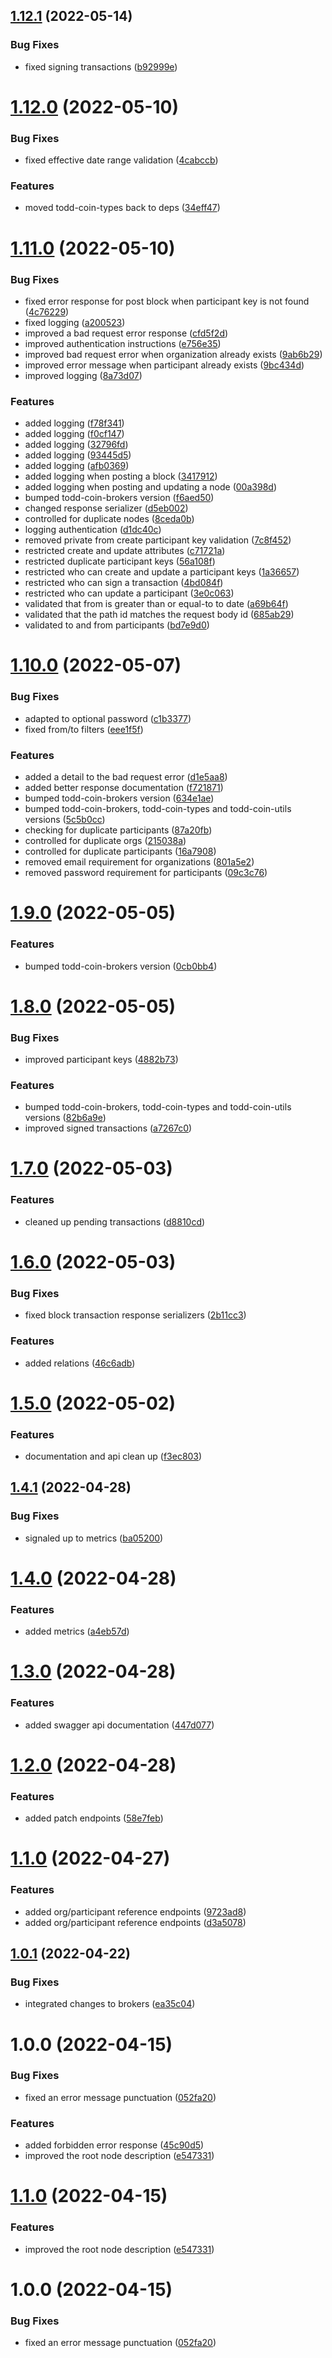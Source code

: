 ## [1.12.1](https://github.com/xilution/todd-coin-api/compare/v1.12.0...v1.12.1) (2022-05-14)


### Bug Fixes

* fixed signing transactions ([b92999e](https://github.com/xilution/todd-coin-api/commit/b92999ef6788d351a5a102351d005816db877755))

# [1.12.0](https://github.com/xilution/todd-coin-api/compare/v1.11.0...v1.12.0) (2022-05-10)


### Bug Fixes

* fixed effective date range validation ([4cabccb](https://github.com/xilution/todd-coin-api/commit/4cabccb6850ed7bde5cfa6166c83d7c1c9190c1e))


### Features

* moved todd-coin-types back to deps ([34eff47](https://github.com/xilution/todd-coin-api/commit/34eff476810107709b4d4d181c34de516b2016b3))

# [1.11.0](https://github.com/xilution/todd-coin-api/compare/v1.10.0...v1.11.0) (2022-05-10)


### Bug Fixes

* fixed error response for post block when participant key is not found ([4c76229](https://github.com/xilution/todd-coin-api/commit/4c762299582855f8920eb0d4f36d5220450f17cf))
* fixed logging ([a200523](https://github.com/xilution/todd-coin-api/commit/a200523977cbecdfe2bb8278cf5d42eb7aef6617))
* improved a bad request error response ([cfd5f2d](https://github.com/xilution/todd-coin-api/commit/cfd5f2d7eba21a9ba574fc7c51f7a0c4543a16bd))
* improved authentication instructions ([e756e35](https://github.com/xilution/todd-coin-api/commit/e756e35eeb3666d0d3c50f71facdb58d626be624))
* improved bad request error when organization already exists ([9ab6b29](https://github.com/xilution/todd-coin-api/commit/9ab6b2927785e8f3711a2b85a711a349b31eba55))
* improved error message when participant already exists ([9bc434d](https://github.com/xilution/todd-coin-api/commit/9bc434dc842173fe97a4ac39733ce682abecaa60))
* improved logging ([8a73d07](https://github.com/xilution/todd-coin-api/commit/8a73d079e7a69b380daf1447a867d9a690a068d9))


### Features

* added logging ([f78f341](https://github.com/xilution/todd-coin-api/commit/f78f34116814fd0b34c572d2f43cfe425516e4ea))
* added logging ([f0cf147](https://github.com/xilution/todd-coin-api/commit/f0cf1476261f7c0af7053329bb49103acbc82320))
* added logging ([32796fd](https://github.com/xilution/todd-coin-api/commit/32796fd6da02f46a5acacdf9fdc19715ae45de55))
* added logging ([93445d5](https://github.com/xilution/todd-coin-api/commit/93445d52aaa98f18b5259080e7610c511c9484a3))
* added logging ([afb0369](https://github.com/xilution/todd-coin-api/commit/afb0369d44d2046ccf2339d0b67c741fc1893ece))
* added logging when posting a block ([3417912](https://github.com/xilution/todd-coin-api/commit/3417912fef76f738b19155953945c9dff35a8230))
* added logging when posting and updating a node ([00a398d](https://github.com/xilution/todd-coin-api/commit/00a398da019688a8520baa57233ea18387ced7e3))
* bumped todd-coin-brokers version ([f6aed50](https://github.com/xilution/todd-coin-api/commit/f6aed5062fe92bf3850ef9da272323f67f4af228))
* changed response serializer ([d5eb002](https://github.com/xilution/todd-coin-api/commit/d5eb002eaabb8992ea8758a247242dbe43a8dc31))
* controlled for duplicate nodes ([8ceda0b](https://github.com/xilution/todd-coin-api/commit/8ceda0b48fbb0a8043b1454816b9062012385453))
* logging authentication ([d1dc40c](https://github.com/xilution/todd-coin-api/commit/d1dc40c00527ab5d7e5c34c9d9b010c82b2a2c44))
* removed private from create participant key validation ([7c8f452](https://github.com/xilution/todd-coin-api/commit/7c8f4524276bb83542ea4b0aaafeaff59dfe5b2e))
* restricted create and update attributes ([c71721a](https://github.com/xilution/todd-coin-api/commit/c71721af25aa4a2f1c450effa51fff278e5b2196))
* restricted duplicate participant keys ([56a108f](https://github.com/xilution/todd-coin-api/commit/56a108f30ed72523ffaf583bce90d93a89a81d52))
* restricted who can create and update a participant keys ([1a36657](https://github.com/xilution/todd-coin-api/commit/1a366575c529a78dea6256bfbba4452b3bf04172))
* restricted who can sign a transaction ([4bd084f](https://github.com/xilution/todd-coin-api/commit/4bd084f4696dca53ab870ddf52a6d8fe637ff319))
* restricted who can update a participant ([3e0c063](https://github.com/xilution/todd-coin-api/commit/3e0c063a62af328d4ea4cf4e812762947dd9883d))
* validated that from is greater than or equal-to to date ([a69b64f](https://github.com/xilution/todd-coin-api/commit/a69b64f770fa5087a1c195ae8e387d08076ba38c))
* validated that the path id matches the request body id ([685ab29](https://github.com/xilution/todd-coin-api/commit/685ab29c9395bc34eff574b1ba19511dfdacc5a3))
* validated to and from participants ([bd7e9d0](https://github.com/xilution/todd-coin-api/commit/bd7e9d0c842f0fa1f1e6b7401369520bcdba9b26))

# [1.10.0](https://github.com/xilution/todd-coin-api/compare/v1.9.0...v1.10.0) (2022-05-07)


### Bug Fixes

* adapted to optional password ([c1b3377](https://github.com/xilution/todd-coin-api/commit/c1b3377b822b2dd91a3ea93a15dc0ae52a416c04))
* fixed from/to filters ([eee1f5f](https://github.com/xilution/todd-coin-api/commit/eee1f5f204f79f056774947bcc7a134b3e0364b9))


### Features

* added a detail to the bad request error ([d1e5aa8](https://github.com/xilution/todd-coin-api/commit/d1e5aa81ed2517d18f7f20ef3757b8f8c321409c))
* added better response documentation ([f721871](https://github.com/xilution/todd-coin-api/commit/f7218715d12228001e6a0b4cd5bfc9e61d51a751))
* bumped todd-coin-brokers version ([634e1ae](https://github.com/xilution/todd-coin-api/commit/634e1ae1c442b6c5c0fbc8b21dc13df66bd63c8d))
* bumped todd-coin-brokers, todd-coin-types and todd-coin-utils versions ([5c5b0cc](https://github.com/xilution/todd-coin-api/commit/5c5b0cc120bb719c9868117f8cbf8df520e00962))
* checking for duplicate participants ([87a20fb](https://github.com/xilution/todd-coin-api/commit/87a20fb109522273f57cf60b804cdb971f471717))
* controlled for duplicate orgs ([215038a](https://github.com/xilution/todd-coin-api/commit/215038a9f06cb75ef30012112f27ba86856c0581))
* controlled for duplicate participants ([16a7908](https://github.com/xilution/todd-coin-api/commit/16a7908d7e602a3f9589cb3772d5f34b2b13c98f))
* removed email requirement for organizations ([801a5e2](https://github.com/xilution/todd-coin-api/commit/801a5e2e3da5bdb1960f6d2d3db4bb5e5e0e01a8))
* removed password requirement for participants ([09c3c76](https://github.com/xilution/todd-coin-api/commit/09c3c7603a3afbf1dc26ab49bb9c590b9e11343c))

# [1.9.0](https://github.com/xilution/todd-coin-api/compare/v1.8.0...v1.9.0) (2022-05-05)


### Features

* bumped todd-coin-brokers version ([0cb0bb4](https://github.com/xilution/todd-coin-api/commit/0cb0bb4b3ea48ca7b7c9d3b67c0603a84fc9645b))

# [1.8.0](https://github.com/xilution/todd-coin-api/compare/v1.7.0...v1.8.0) (2022-05-05)


### Bug Fixes

* improved participant keys ([4882b73](https://github.com/xilution/todd-coin-api/commit/4882b73c74cfe8455eb5cd7c7259e4eb3ad3ffb7))


### Features

* bumped todd-coin-brokers, todd-coin-types and todd-coin-utils versions ([82b6a9e](https://github.com/xilution/todd-coin-api/commit/82b6a9ed0ec4d43783265a4fb8adf824544fdd22))
* improved signed transactions ([a7267c0](https://github.com/xilution/todd-coin-api/commit/a7267c032e6809a47d131486b94e7a8e1ef2e57b))

# [1.7.0](https://github.com/xilution/todd-coin-api/compare/v1.6.0...v1.7.0) (2022-05-03)


### Features

* cleaned up pending transactions ([d8810cd](https://github.com/xilution/todd-coin-api/commit/d8810cd8dc023cd9447fa4288abdf8a93a6afff2))

# [1.6.0](https://github.com/xilution/todd-coin-api/compare/v1.5.0...v1.6.0) (2022-05-03)


### Bug Fixes

* fixed block transaction response serializers ([2b11cc3](https://github.com/xilution/todd-coin-api/commit/2b11cc3bd68a0b4da2c111c2cd4553369a2e6fdc))


### Features

* added relations ([46c6adb](https://github.com/xilution/todd-coin-api/commit/46c6adb4300933e23cb28ce831aeb064da7c26b4))

# [1.5.0](https://github.com/xilution/todd-coin-api/compare/v1.4.1...v1.5.0) (2022-05-02)


### Features

* documentation and api clean up ([f3ec803](https://github.com/xilution/todd-coin-api/commit/f3ec803c5ec7d75414abd28098812f8b34bc7c5f))

## [1.4.1](https://github.com/xilution/todd-coin-api/compare/v1.4.0...v1.4.1) (2022-04-28)


### Bug Fixes

* signaled up to metrics ([ba05200](https://github.com/xilution/todd-coin-api/commit/ba052000a50590169255fc410d8e0196f30655e8))

# [1.4.0](https://github.com/xilution/todd-coin-api/compare/v1.3.0...v1.4.0) (2022-04-28)


### Features

* added metrics ([a4eb57d](https://github.com/xilution/todd-coin-api/commit/a4eb57d5f818b872b963f7bf03505567e78db554))

# [1.3.0](https://github.com/xilution/todd-coin-api/compare/v1.2.0...v1.3.0) (2022-04-28)


### Features

* added swagger api documentation ([447d077](https://github.com/xilution/todd-coin-api/commit/447d077bf89daa5fed0f5980b5baa44327610289))

# [1.2.0](https://github.com/xilution/todd-coin-api/compare/v1.1.0...v1.2.0) (2022-04-28)


### Features

* added patch endpoints ([58e7feb](https://github.com/xilution/todd-coin-api/commit/58e7febf949013f6463054d6612b83293f410a74))

# [1.1.0](https://github.com/xilution/todd-coin-api/compare/v1.0.1...v1.1.0) (2022-04-27)


### Features

* added org/participant reference endpoints ([9723ad8](https://github.com/xilution/todd-coin-api/commit/9723ad8fbc064d8329c8d9dcabdd63b0f86e5bcd))
* added org/participant reference endpoints ([d3a5078](https://github.com/xilution/todd-coin-api/commit/d3a5078e69d87552cb0c6d30dc97931c7b69b0fc))

## [1.0.1](https://github.com/xilution/todd-coin-api/compare/v1.0.0...v1.0.1) (2022-04-22)


### Bug Fixes

* integrated changes to brokers ([ea35c04](https://github.com/xilution/todd-coin-api/commit/ea35c04fceb3203cd098c0d1b5e677b94db091ae))

# 1.0.0 (2022-04-15)


### Bug Fixes

* fixed an error message punctuation ([052fa20](https://github.com/xilution/todd-coin-api/commit/052fa2048609d25842a5713b0b453c686220817a))


### Features

* added forbidden error response ([45c90d5](https://github.com/xilution/todd-coin-api/commit/45c90d5c54f968b2a5f204c9cf9f897a37f1f5cd))
* improved the root node description ([e547331](https://github.com/xilution/todd-coin-api/commit/e5473311f82da54dacfb1636133b5127fb004c23))

# [1.1.0](https://github.com/xilution/todd-coin-api/compare/v1.0.0...v1.1.0) (2022-04-15)


### Features

* improved the root node description ([e547331](https://github.com/xilution/todd-coin-api/commit/e5473311f82da54dacfb1636133b5127fb004c23))

# 1.0.0 (2022-04-15)


### Bug Fixes

* fixed an error message punctuation ([052fa20](https://github.com/xilution/todd-coin-api/commit/052fa2048609d25842a5713b0b453c686220817a))
